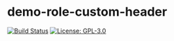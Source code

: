 # demo-role-custom-header

[![Build Status](https://img.shields.io/drone/build/thegeeklab/ansible-doctor?logo=drone)](https://cloud.drone.io/thegeeklab/ansible-doctor)
[![License: GPL-3.0](https://img.shields.io/github/license/thegeeklab/ansible-doctor)](https://github.com/thegeeklab/ansible-doctor/blob/main/LICENSE)
